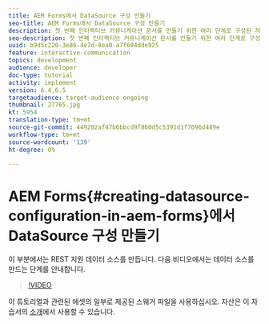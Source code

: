 ```yaml
---
title: AEM Forms에서 DataSource 구성 만들기
seo-title: AEM Forms에서 DataSource 구성 만들기
description: 첫 번째 인터랙티브 커뮤니케이션 문서를 만들기 위한 여러 단계로 구성된 자습서의 2부분입니다. 이 부분에서는 REST 지원 데이터 소스를 만듭니다.  다음 비디오에서는 데이터 소스를 만드는 단계를 안내합니다.
seo-description: 첫 번째 인터랙티브 커뮤니케이션 문서를 만들기 위한 여러 단계로 구성된 자습서의 2부분입니다. 이 부분에서는 REST 지원 데이터 소스를 만듭니다.  다음 비디오에서는 데이터 소스를 만드는 단계를 안내합니다.
uuid: b9d5c220-3e86-4e7d-8ea0-a7f604dde925
feature: interactive-communication
topics: development
audience: developer
doc-type: tutorial
activity: implement
version: 6.4,6.5
targetaudience: target-audience ongoing
thumbnail: 27765.jpg
kt: 5954
translation-type: tm+mt
source-git-commit: 449202af47b6bbcd9f860d5c5391d1f7096d489e
workflow-type: tm+mt
source-wordcount: '139'
ht-degree: 0%

---
```



# AEM Forms{#creating-datasource-configuration-in-aem-forms}에서 DataSource 구성 만들기

이 부분에서는 REST 지원 데이터 소스를 만듭니다.  다음 비디오에서는 데이터 소스를 만드는 단계를 안내합니다.

>[!VIDEO](https://video.tv.adobe.com/v/27765/?quality=9&learn=on)

이 튜토리얼과 관련된 에셋의 일부로 제공된 스웨거 파일을 사용하십시오. 자산은 이 자습서의 [소개](introduction.md)에서 사용할 수 있습니다.
